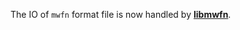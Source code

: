 The IO of `mwfn` format file is now handled by [**libmwfn**](https://github.com/FreemanTheMaverick/libmwfn.git).
